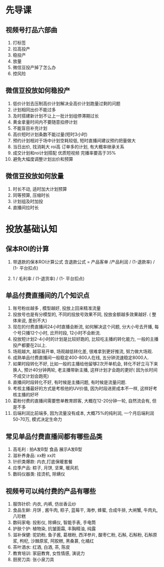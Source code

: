 # 先导课
## 视频号打品六部曲
1. 打标签
2. 拉高投产
3. 稳投产
4. 放量
5. 微信豆投产掉了怎么办
6. 控风险

## 微信豆投放如何稳投产
1. 低价计划去压制高价计划解决全高价计划跑量过剩的问题
2. 计划相同出价不能过多
3. 及时搭建新计划不让上一批计划组停滞期过长
4. 黄金拿量时间内不要随意掐停计划
5. 不能盲目补充计划
6. 高价短时计划条数不能过量(短时3小时)
7. 预约计划相对于场中计划空耗较低, 短时直播间建议预约把量做大
8. 当日出价, 找消耗大 roi高 订单多的计划, 有大概率继承关系
9. 成交计划和roi计划搭配 优质短视频 完播率要高于35%
10. 避免大幅度调整计划出价和预算

## 微信豆投放如何放量 
1. 时长不动, 适时加大计划预算
2. 同等预算, 压缩时长
3. 计划组及时加投 
4. 直播间拉时长

# 投放基础认知

## 保本ROI的计算

1. 带退款的保本ROI计算公式 
		含退款公式 = 产品客单 /产品利润 / (1-退款率) / (1- 平台扣点)

2.  1 / 毛利率 / (1-退货率) / (1- 平台扣点)

## 单品付费直播间的几个知识点
1. 账号粉丝越多 , 模型越好, 投放上回来精准流量
2. 投放号也是有分模型的, 不同的投放号效果不同, 投放金额越多效果越好. ( 整体来说, 差别不大)
3. 现在的付费直播间24小时直播会断流, 如何解决这个问题, 分大小号去开播, 每个号只播12个小时, 岔开时段, 12小时不会断流. 
4. 投放短计划2-4小时的计划是比较好跑的, 比较吃主播的转化能力, 一般的主播投产都要在2以上. 
5. 场观越大, 越容易开单, 场观越低转化差, 很难拿到更好推流, 努力做大场观. 
6. 成熟单品付费直播间一般稳定400-800人在线, 五分钟流速稳定8000人. 
7. 如果时段转化不好, 比如一般的主播给他留够2次开单机会, 转化不好立马下来换人, 预计40分钟两轮, 老主播带新主播, 这样计划才会跑的更好( 因为长时间不成交计划会跑死)
8. 直播间时段转化不好, 有时候是主播问题, 有时候是流量问题. 
9. 考核主播最好的方式是考核他的UV价值, 因为时段进房成本不一样, 这样好考核主播的好坏
10. 葛粉付费的直播间需要憋单教育顾客, 大概在12-20分钟一轮, 自然流会有, 但是不多
11. 后端利润比前端多, 因为流量没有成本, 大概75%的纯利润, 一个月后端利润50-70万, 模式决定生命力

## 常见单品付费直播间都有哪些品类
1. 高毛利 :  拍A发B型  食品   展示A发B型
2. 滋补养身品: xx粉  xx片
3. 针织类爆款: 内衣,打底保暖套餐
4. 应季产品: 粽子, 月饼, 坚果, 暖风机
5. 数码仪器类: 挂烫机, 除螨仪

## 视频号可以纯付费的产品有哪些
1. 服饰针织: 内衣, 内裤, 仿丝香云纱
2. 食品生鲜: 月饼 , 酱牛肉, 粽子, 蓝莓干, 海参, 蜂蜜, 合成牛排, 大闸蟹, 牛肉丸, 八珍糕
3. 数码家电: 投影仪, 除螨仪, 智能手表, 手电筒
4. 护肤个护: 植物染, 抗皱面霜, 丰胸精油, 纯露
5. 滋补保健: 驼奶粉, 鱼子酱, 葛根粉, 西洋参片, 酸枣仁粉, 石斛, 石斛粉, 石斛原浆, 枸杞, 沙棘原浆, 阿胶糕, 黑桑葚, 化橘红
6. 茶叶酒水: 红酒, 白酒, 茶, 陈皮
7. 教育培训: 家庭教育, 女性情感, 演说力
8. 厨房刀具: 张小泉刀具